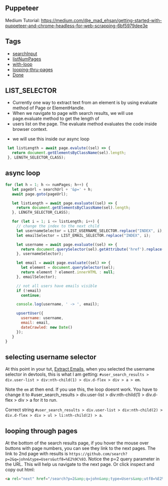 ## Puppeteer

Medium Tutorial: https://medium.com/@e_mad_ehsan/getting-started-with-puppeteer-and-chrome-headless-for-web-scrapping-6bf5979dee3e

## Tags

* [searchInput](https://github.com/idkjs/github-scraper/tree/searchInput)
* [listNumPages](https://github.com/idkjs/github-scraper/tree/listNumPages)
* [with-loop](https://github.com/idkjs/github-scraper/tree/with-loop)
* [looping-thru-pages](https://github.com/idkjs/github-scraper/tree/looping-thru-pages)
* [Done](https://github.com/idkjs/github-scraper/tree/with-mongodb)

## LIST_SELECTOR

* Currently one way to extract text from an element is by using evaluate method of Page or ElementHandle.
* When we navigate to page with search results, we will use page.evaluate method to get the length of
* users list on the page. The evaluate method evaluates the code inside browser context.

- we will use this inside our async loop

```js
 let listLength = await page.evalute((sel) => {
   return document.getElementsByClassName(sel).length;
 }, LENGTH_SELECTOR_CLASS);
```

## async loop

```js
for (let h = 1; h <= numPages; h++) {
   let pageUrl = searchUrl + '&p=' + h;
   await page.goto(pageUrl);

   let listLength = await page.evaluate((sel) => {
     return document.getElementsByClassName(sel).length;
   }, LENGTH_SELECTOR_CLASS);

   for (let i = 1; i <= listLength; i++) {
     // change the index to the next child
     let usernameSelector = LIST_USERNAME_SELECTOR.replace("INDEX", i);
     let emailSelector = LIST_EMAIL_SELECTOR.replace("INDEX", i);

     let username = await page.evaluate((sel) => {
       return document.querySelector(sel).getAttribute('href').replace('/', '');
     }, usernameSelector);

     let email = await page.evaluate((sel) => {
       let element = document.querySelector(sel);
       return element ? element.innerHTML : null;
     }, emailSelector);

     // not all users have emails visible
     if (!email)
       continue;

     console.log(username, ' -> ', email);

     upsertUser({
       username: username,
       email: email,
       dateCrawled: new Date()
     });
   }
}
```

## selecting username selector

At this point in your tut, [Extract Emails](https://medium.com/@e_mad_ehsan/getting-started-with-puppeteer-and-chrome-headless-for-web-scrapping-6bf5979dee3e#---0-14), when you selected the username selector in devtools, this is what I am getting:
`#user_search_results > div.user-list > div:nth-child(1) > div.d-flex > div > a > em`.

Note the `em` at then end. If you use this, the loop doesnt work. You have to change it to #user_search_results > div.user-list > div:nth-child(1) > div.d-flex > div > a for it to run.

Correct string `#user_search_results > div.user-list > div:nth-child(2) > div.d-flex > div > ul > li:nth-child(2) > a`.

## looping through pages

At the bottom of the search results page, if you hover the mouse over buttons with page numbers, you can see they link to the next pages. The link to 2nd page with results is `https://github.com/search?p=2&q=john&type=Users&utf8=%E2%9C%93`. Notice the p=2 query parameter in the URL. This will help us navigate to the next page. Or click inspect and copy out html:

```html
<a rel="next" href="/search?p=2&amp;q=john&amp;type=Users&amp;utf8=%E2%9C%93">2</a>
```
